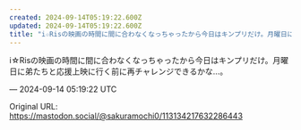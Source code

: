 ```yaml
---
created: 2024-09-14T05:19:22.600Z
updated: 2024-09-14T05:19:22.600Z
title: "i☆Risの映画の時間に間に合わなくなっちゃったから今日はキンプリだけ。月曜日に弟たちと応援上映に行く前に再チャレンジできるかな…。[...]"
---
```


<p>i☆Risの映画の時間に間に合わなくなっちゃったから今日はキンプリだけ。月曜日に弟たちと応援上映に行く前に再チャレンジできるかな…。</p>

&mdash; 2024-09-14 05:19:22 UTC

Original URL: https://mastodon.social/@sakuramochi0/113134217632286443
